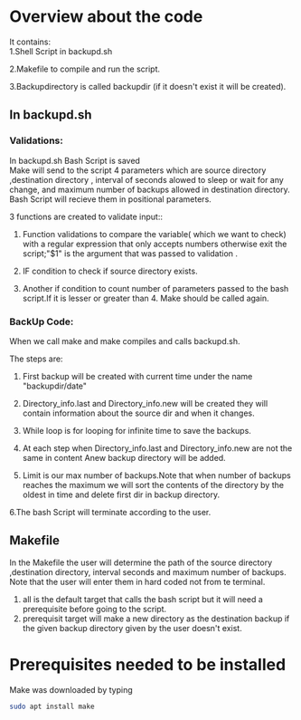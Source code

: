 # Overview about the code
It contains:   
1.Shell Script in backupd.sh  

2.Makefile to compile and run the script.  

3.Backupdirectory is called backupdir (if it doesn't exist it will be created).  

  

## In backupd.sh
### Validations:
 In backupd.sh Bash Script is saved   
 Make will send to the script 4 parameters which are source directory ,destination directory , interval of seconds alowed to sleep or wait for any change, and maximum number of backups allowed in destination directory.  
 Bash Script will recieve them in  positional parameters.  

3 functions are created to validate input::

1. Function validations to compare the variable( which we want to check) with a regular expression that only accepts numbers otherwise exit the script;"$1" is the argument that was passed to validation .    

2. IF condition to check if source directory exists.

3. Another if condition to count number of parameters passed to the bash script.If it is lesser or greater than 4. Make should be called again.

### BackUp Code:
When we call make and make  compiles and calls backupd.sh.

 The steps are:  

1. First backup will be created with current time under the name "backupdir/date"
2. Directory_info.last and  Directory_info.new will be created they will contain information about the source dir and when it changes.

3. While loop is for looping for infinite time to save the backups.  

4. At each step when Directory_info.last and  Directory_info.new are not the same in content Anew backup directory will be added. 

5. Limit is our max number of backups.Note that when number of backups reaches the maximum we will sort the contents of the directory by the oldest in time and delete first dir in backup directory.  
     
6.The bash Script will terminate according to the user.  

## Makefile 
In the Makefile the user will determine the path of the source directory ,destination directory, interval seconds and maximum number of backups. Note that the user will enter them in hard coded not from te terminal.  

1. all is the default target that calls the bash script but it will need a prerequisite before going to the script.
2. prerequisit target will make a new directory as the destination backup if the given backup directory given by the user doesn't exist.


    
# Prerequisites needed to be installed

 Make was downloaded by typing
 ```bash
 sudo apt install make

 ``` 


